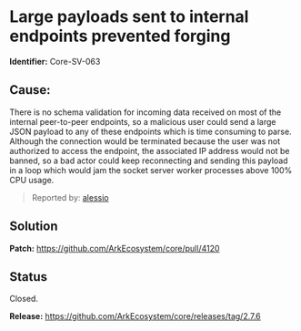 # Large payloads sent to internal endpoints prevented forging
**Identifier:** Core-SV-063
## Cause:
There is no schema validation for incoming data received on most of the internal peer-to-peer endpoints, so a malicious user could send a large JSON payload to any of these endpoints which is time consuming to parse. Although the connection would be terminated because the user was not authorized to access the endpoint, the associated IP address would not be banned, so a bad actor could keep reconnecting and sending this payload in a loop which would jam the socket server worker processes above 100% CPU usage.
>Reported by: [alessio](https://github.com/alessiodf)
## Solution
**Patch:** https://github.com/ArkEcosystem/core/pull/4120
## Status
Closed.

**Release:** https://github.com/ArkEcosystem/core/releases/tag/2.7.6